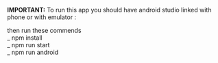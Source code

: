 **IMPORTANT:** To run this app you should have android studio linked with phone or with emulator :

then run these commends <br />
_  npm install <br />
_  npm run start<br />
_  npm run android<br />




